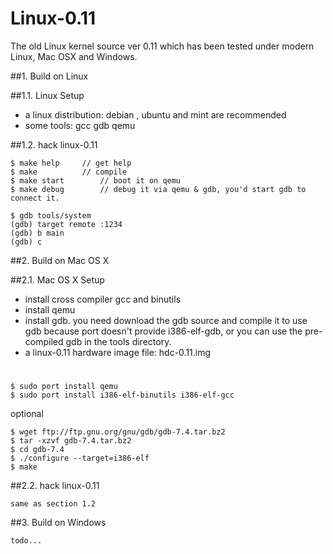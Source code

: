 Linux-0.11
==========

The old Linux kernel source ver 0.11 which has been tested under modern Linux,  Mac OSX and Windows.

##1. Build on Linux

##1.1. Linux Setup

* a linux distribution: debian , ubuntu and mint are recommended
* some tools: gcc gdb qemu

##1.2. hack linux-0.11

    $ make help		// get help
    $ make  		// compile
    $ make start		// boot it on qemu
    $ make debug		// debug it via qemu & gdb, you'd start gdb to connect it.

    $ gdb tools/system
    (gdb) target remote :1234
    (gdb) b main
    (gdb) c


##2. Build on Mac OS X

##2.1. Mac OS X Setup

* install cross compiler gcc and binutils
* install qemu
* install gdb. you need download the gdb source and compile it to use gdb because port doesn't provide i386-elf-gdb, or you can use the pre-compiled gdb in the tools directory.
* a linux-0.11 hardware image file: hdc-0.11.img

#
    $ sudo port install qemu
    $ sudo port install i386-elf-binutils i386-elf-gcc

optional

    $ wget ftp://ftp.gnu.org/gnu/gdb/gdb-7.4.tar.bz2
    $ tar -xzvf gdb-7.4.tar.bz2
	$ cd gdb-7.4
	$ ./configure --target=i386-elf
	$ make


##2.2. hack linux-0.11

	same as section 1.2


##3. Build on Windows

	todo...
